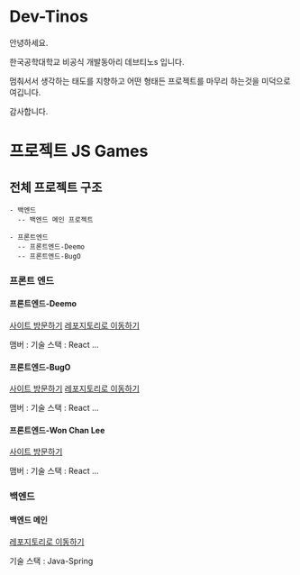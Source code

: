 # Dev-Tinos

안녕하세요. 

한국공학대학교 비공식 개발동아리 데브티노s 입니다.

멈춰서서 생각하는 태도를 지향하고 어떤 형태든 프로젝트를 마무리 하는것을 미덕으로 여깁니다.

감사합니다.


# 프로젝트 JS Games

## 전체 프로젝트 구조
``` 
- 백엔드
  -- 백엔드 메인 프로젝트

- 프론트엔드
  -- 프론트엔드-Deemo
  -- 프론트엔드-BugO
```

### 프론트 엔드
#### 프론트엔드-Deemo 

[사이트 방문하기](http://deemo-games.s3-website.ap-northeast-2.amazonaws.com/)
[레포지토리로 이동하기](https://github.com/Dev-Tinos/JSGames-Frontend-Deemo)

맴버 : 
기술 스택 : React
...

#### 프론트엔드-BugO 

[사이트 방문하기](http://dinogmaes-bugo.s3-website.ap-northeast-2.amazonaws.com/)
[레포지토리로 이동하기](https://github.com/Dev-Tinos/JSGames-Frontend-BugO)


맴버 : 
기술 스택 : React
...

#### 프론트엔드-Won Chan Lee 

[사이트 방문하기](http://remomory.shop:81/)


맴버 : 
기술 스택 : React
...

### 백엔드
#### 백엔드 메인 

[레포지토리로 이동하기](https://github.com/Dev-Tinos/JSGames-Backend-Main)


기술 스택 : Java-Spring







<br>

